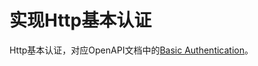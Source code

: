 # 实现Http基本认证

Http基本认证，对应OpenAPI文档中的[Basic Authentication](https://swagger.io/docs/specification/authentication/basic-authentication/)。


